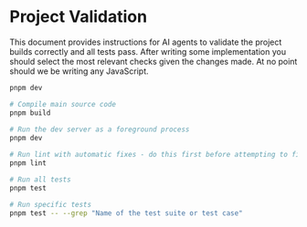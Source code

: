 # Project Validation

This document provides instructions for AI agents to validate the project builds correctly and all tests pass.
After writing some implementation you should select the most relevant checks given the changes made. At no point
should we be writing any JavaScript.

```bash
pnpm dev

# Compile main source code
pnpm build
    
# Run the dev server as a foreground process
pnpm dev

# Run lint with automatic fixes - do this first before attempting to fix lint errors via editing  
pnpm lint

# Run all tests
pnpm test

# Run specific tests
pnpm test -- --grep "Name of the test suite or test case"
```
